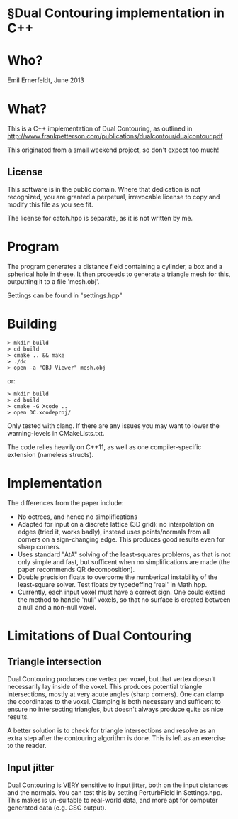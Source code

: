 §Dual Contouring implementation in C++
=====================================

# Who?
Emil Ernerfeldt, June 2013


# What?
This is a C++ implementation of Dual Contouring, as outlined in http://www.frankpetterson.com/publications/dualcontour/dualcontour.pdf

This originated from a small weekend project, so don't expect too much!


## License
This software is in the public domain. Where that dedication is not recognized, you are granted a perpetual, irrevocable license to copy and modify this file as you see fit.

The license for catch.hpp is separate, as it is not written by me.

# Program
The program generates a distance field containing a cylinder, a box and a spherical hole in these. It then proceeds to generate a triangle mesh for this, outputting it to a file 'mesh.obj'.

Settings can be found in "settings.hpp"


# Building

    > mkdir build
    > cd build
    > cmake .. && make
    > ./dc
    > open -a "OBJ Viewer" mesh.obj

or:

    > mkdir build
    > cd build
    > cmake -G Xcode ..
    > open DC.xcodeproj/

Only tested with clang. If there are any issues you may want to lower the warning-levels in CMakeLists.txt.

The code relies heavily on C++11, as well as one compiler-specific extension (nameless structs).


# Implementation
The differences from the paper include:
* No octrees, and hence no simplifications
* Adapted for input on a discrete lattice (3D grid): no interpolation on edges (tried it, works badly), instead uses points/normals from all corners on a sign-changing edge. This produces good results even for sharp corners.
* Uses standard "AtA" solving of the least-squares problems, as that is not only simple and fast, but sufficent when no simplifications are made (the paper recommends QR decomposition).
* Double precision floats to overcome the numberical instability of the least-square solver. Test floats by typedeffing 'real' in Math.hpp.
* Currently, each input voxel must have a correct sign. One could extend the method to handle 'null' voxels, so that no surface is created between a null and a non-null voxel.


# Limitations of Dual Contouring
## Triangle intersection
Dual Contouring produces one vertex per voxel, but that vertex doesn't necessarily lay inside of the voxel. This produces potential triangle intersections, mostly at very acute angles (sharp corners). One can clamp the coordinates to the voxel. Clamping is both necessary and sufficent to ensure no intersecting triangles, but doesn't always produce quite as nice results.

A better solution is to check for triangle intersections and resolve as an extra step after the contouring algorithm is done. This is left as an exercise to the reader.

## Input jitter
Dual Contouring is VERY sensitive to input jitter, both on the input distances and the normals. You can test this by setting PerturbField in Settings.hpp. This makes is un-suitable to real-world data, and more apt for computer generated data (e.g. CSG output).
